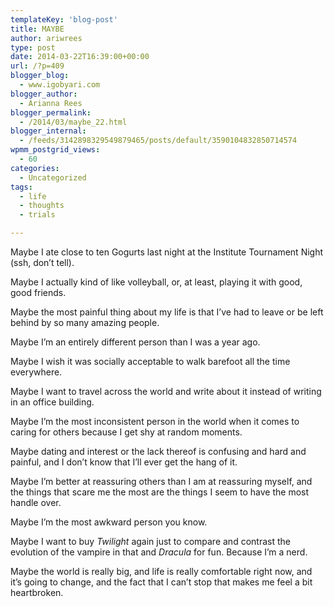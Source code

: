 ```yaml
---
templateKey: 'blog-post'
title: MAYBE
author: ariwrees
type: post
date: 2014-03-22T16:39:00+00:00
url: /?p=409
blogger_blog:
  - www.igobyari.com
blogger_author:
  - Arianna Rees
blogger_permalink:
  - /2014/03/maybe_22.html
blogger_internal:
  - /feeds/3142898329549879465/posts/default/3590104832850714574
wpmm_postgrid_views:
  - 60
categories:
  - Uncategorized
tags:
  - life
  - thoughts
  - trials

---
```

Maybe I ate close to ten Gogurts last night at the Institute Tournament Night (ssh, don’t tell).

Maybe I actually kind of like volleyball, or, at least, playing it with good, good friends.

Maybe the most painful thing about my life is that I’ve had to leave or be left behind by so many amazing people.

Maybe I’m an entirely different person than I was a year ago.

Maybe I wish it was socially acceptable to walk barefoot all the time everywhere.

Maybe I want to travel across the world and write about it instead of writing in an office building.

Maybe I’m the most inconsistent person in the world when it comes to caring for others because I get shy at random moments.

Maybe dating and interest or the lack thereof is confusing and hard and painful, and I don’t know that I’ll ever get the hang of it.

Maybe I’m better at reassuring others than I am at reassuring myself, and the things that scare me the most are the things I seem to have the most handle over.

Maybe I’m the most awkward person you know.

Maybe I want to buy _Twilight_ again just to compare and contrast the evolution of the vampire in that and _Dracula_ for fun. Because I’m a nerd.

Maybe the world is really big, and life is really comfortable right now, and it’s going to change, and the fact that I can’t stop that makes me feel a bit heartbroken.